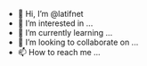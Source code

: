 - 👋 Hi, I’m @latifnet
- 👀 I’m interested in ...
- 🌱 I’m currently learning ...
- 💞️ I’m looking to collaborate on ...
- 📫 How to reach me ...

<!---
latifnet/latifnet is a ✨ special ✨ repository because its `README.md` (this file) appears on your GitHub profile.
You can click the Preview link to take a look at your changes.
--->
